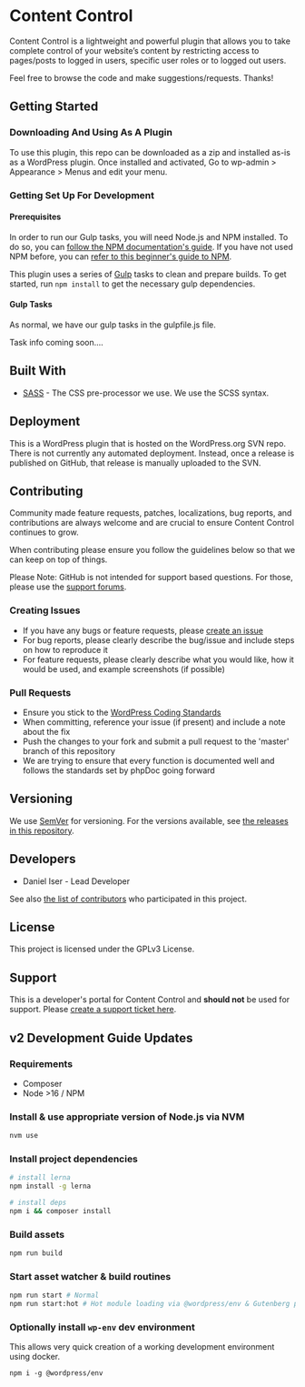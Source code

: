 # Content Control

Content Control is a lightweight and powerful plugin that allows you to take complete control of your website’s content by restricting access to pages/posts to logged in users, specific user roles or to logged out users.

Feel free to browse the code and make suggestions/requests. Thanks!

## Getting Started

### Downloading And Using As A Plugin

To use this plugin, this repo can be downloaded as a zip and installed as-is as a WordPress plugin. Once installed and activated, Go to wp-admin > Appearance > Menus and edit your menu.

### Getting Set Up For Development

#### Prerequisites

In order to run our Gulp tasks, you will need Node.js and NPM installed. To do so, you can [follow the NPM documentation's guide](https://docs.npmjs.com/downloading-and-installing-node-js-and-npm).
If you have not used NPM before, you can [refer to this beginner's guide to NPM](https://www.sitepoint.com/beginners-guide-node-package-manager/).

This plugin uses a series of [Gulp](https://gulpjs.com) tasks to clean and prepare builds. To get started, run `npm install` to get the necessary gulp dependencies.

#### Gulp Tasks

As normal, we have our gulp tasks in the gulpfile.js file.

Task info coming soon....

## Built With

-   [SASS](https://sass-lang.com) - The CSS pre-processor we use. We use the SCSS syntax.

## Deployment

This is a WordPress plugin that is hosted on the WordPress.org SVN repo.
There is not currently any automated deployment. Instead, once a release is published on GitHub, that release is manually uploaded to the SVN.

## Contributing

Community made feature requests, patches, localizations, bug reports, and contributions are always welcome and are crucial to ensure Content Control continues to grow.

When contributing please ensure you follow the guidelines below so that we can keep on top of things.

Please Note: GitHub is not intended for support based questions. For those, please use the [support forums](https://wordpress.org/plugins/content-control/).

### Creating Issues

-   If you have any bugs or feature requests, please [create an issue](https://github.com/JunglePlugins/Content-Control/issues/new)
-   For bug reports, please clearly describe the bug/issue and include steps on how to reproduce it
-   For feature requests, please clearly describe what you would like, how it would be used, and example screenshots (if possible)

### Pull Requests

-   Ensure you stick to the [WordPress Coding Standards](https://codex.wordpress.org/WordPress_Coding_Standards)
-   When committing, reference your issue (if present) and include a note about the fix
-   Push the changes to your fork and submit a pull request to the 'master' branch of this repository
-   We are trying to ensure that every function is documented well and follows the standards set by phpDoc going forward

## Versioning

We use [SemVer](http://semver.org/) for versioning. For the versions available, see [the releases in this repository](https://github.com/JunglePlugins/Content-Control/releases).

## Developers

-   Daniel Iser - Lead Developer

See also [the list of contributors](https://github.com/JunglePlugins/Content-Control/graphs/contributors) who participated in this project.

## License

This project is licensed under the GPLv3 License.

## Support

This is a developer's portal for Content Control and **should not** be used for support. Please [create a support ticket here](https://wordpress.org/plugins/content-control/).

## v2 Development Guide Updates

### Requirements

-   Composer
-   Node >16 / NPM

### Install & use appropriate version of Node.js via NVM

```bash
nvm use
```

### Install project dependencies

```bash
# install lerna
npm install -g lerna

# install deps
npm i && composer install
```

### Build assets

```bash
npm run build
```

### Start asset watcher & build routines

```bash
npm run start # Normal
npm run start:hot # Hot module loading via @wordpress/env & Gutenberg plugin.
```

### Optionally install `wp-env` dev environment

This allows very quick creation of a working development environment using docker.

`npm i -g @wordpress/env`
